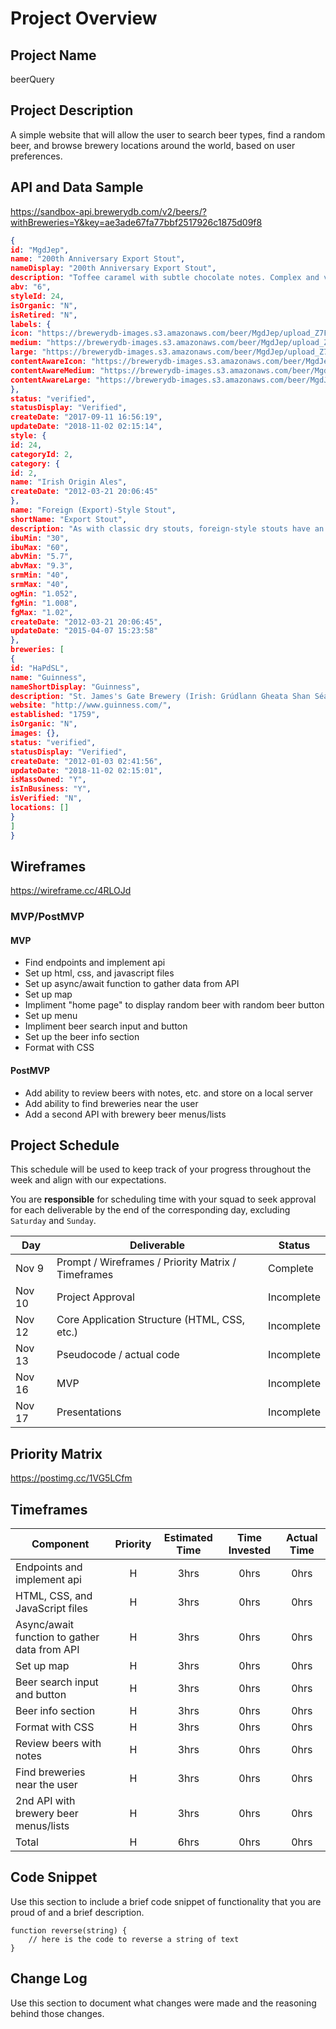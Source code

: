 # Project Overview

## Project Name

beerQuery

## Project Description

A simple website that will allow the user to search beer types, find a random beer, and browse brewery locations around the world, based on user preferences.

## API and Data Sample
https://sandbox-api.brewerydb.com/v2/beers/?withBreweries=Y&key=ae3ade67fa77bbf2517926c1875d09f8

```JSON
{
id: "MgdJep",
name: "200th Anniversary Export Stout",
nameDisplay: "200th Anniversary Export Stout",
description: "Toffee caramel with subtle chocolate notes. Complex and very smooth with a balance of roasted malt and sweet chocolate.",
abv: "6",
styleId: 24,
isOrganic: "N",
isRetired: "N",
labels: {
icon: "https://brewerydb-images.s3.amazonaws.com/beer/MgdJep/upload_Z7FPX3-icon.png",
medium: "https://brewerydb-images.s3.amazonaws.com/beer/MgdJep/upload_Z7FPX3-medium.png",
large: "https://brewerydb-images.s3.amazonaws.com/beer/MgdJep/upload_Z7FPX3-large.png",
contentAwareIcon: "https://brewerydb-images.s3.amazonaws.com/beer/MgdJep/upload_Z7FPX3-contentAwareIcon.png",
contentAwareMedium: "https://brewerydb-images.s3.amazonaws.com/beer/MgdJep/upload_Z7FPX3-contentAwareMedium.png",
contentAwareLarge: "https://brewerydb-images.s3.amazonaws.com/beer/MgdJep/upload_Z7FPX3-contentAwareLarge.png"
},
status: "verified",
statusDisplay: "Verified",
createDate: "2017-09-11 16:56:19",
updateDate: "2018-11-02 02:15:14",
style: {
id: 24,
categoryId: 2,
category: {
id: 2,
name: "Irish Origin Ales",
createDate: "2012-03-21 20:06:45"
},
name: "Foreign (Export)-Style Stout",
shortName: "Export Stout",
description: "As with classic dry stouts, foreign-style stouts have an initial malt sweetness and caramel flavor with a distinctive dry-roasted bitterness in the finish. Coffee-like roasted barley and roasted malt aromas are prominent. Some slight acidity is permissible and a medium- to full-bodied mouthfeel is appropriate. Bitterness may be high but the perception is often compromised by malt sweetness. Hop aroma and flavor should not be perceived. The perception of fruity esters is low. Diacetyl (butterscotch) should be negligible or not perceived. Head retention is excellent.",
ibuMin: "30",
ibuMax: "60",
abvMin: "5.7",
abvMax: "9.3",
srmMin: "40",
srmMax: "40",
ogMin: "1.052",
fgMin: "1.008",
fgMax: "1.02",
createDate: "2012-03-21 20:06:45",
updateDate: "2015-04-07 15:23:58"
},
breweries: [
{
id: "HaPdSL",
name: "Guinness",
nameShortDisplay: "Guinness",
description: "St. James's Gate Brewery (Irish: Grúdlann Gheata Shan Séamuis) is a brewery founded in 1759 in Dublin, Ireland by Arthur Guinness. The company is now a part of Diageo, a company formed via the merger of Guinness and Grand Metropolitan in 1997. The main product produced at the brewery is Guinness Draft. Leased for 9,000 years in 1759 by Arthur Guinness at £45 per year, St. James's Gate has been the home of Guinness ever since. It became the largest brewery in Ireland in 1838, and was the largest in the world in 1914, covering 64 acres. Although no longer the largest brewery in the world, it is still the largest brewer of stout in the world. During the 19th and early 20th centuries, the brewery owned most of the buildings in the surrounding area, including many streets of housing for brewery employees, and offices associated with the brewery. The brewery also made all of its own power using its own power plant. There is an attached exhibition on the 250-year-old history of Guinness, called the Guinness Storehouse.",
website: "http://www.guinness.com/",
established: "1759",
isOrganic: "N",
images: {},
status: "verified",
statusDisplay: "Verified",
createDate: "2012-01-03 02:41:56",
updateDate: "2018-11-02 02:15:01",
isMassOwned: "Y",
isInBusiness: "Y",
isVerified: "N",
locations: []
}
]
}
```

## Wireframes

https://wireframe.cc/4RLOJd

### MVP/PostMVP

#### MVP 

- Find endpoints and implement api
- Set up html, css, and javascript files
- Set up async/await function to gather data from API
- Set up map
- Impliment "home page" to display random beer with random beer button
- Set up menu
- Impliment beer search input and button
- Set up the beer info section
- Format with CSS

#### PostMVP  

- Add ability to review beers with notes, etc. and store on a local server
- Add ability to find breweries near the user
- Add a second API with brewery beer menus/lists

## Project Schedule

This schedule will be used to keep track of your progress throughout the week and align with our expectations.  

You are **responsible** for scheduling time with your squad to seek approval for each deliverable by the end of the corresponding day, excluding `Saturday` and `Sunday`.

|  Day | Deliverable | Status
|---|---| ---|
|Nov 9| Prompt / Wireframes / Priority Matrix / Timeframes | Complete
|Nov 10| Project Approval | Incomplete
|Nov 12| Core Application Structure (HTML, CSS, etc.) | Incomplete
|Nov 13| Pseudocode / actual code | Incomplete
|Nov 16| MVP | Incomplete
|Nov 17| Presentations | Incomplete

## Priority Matrix

https://postimg.cc/1VG5LCfm

## Timeframes

| Component | Priority | Estimated Time | Time Invested | Actual Time |
| --- | :---: |  :---: | :---: | :---: |
| Endpoints and implement api | H | 3hrs| 0hrs | 0hrs |
| HTML, CSS, and JavaScript files | H | 3hrs| 0hrs | 0hrs |
| Async/await function to gather data from API | H | 3hrs| 0hrs | 0hrs |
| Set up map | H | 3hrs| 0hrs | 0hrs |
| Beer search input and button | H | 3hrs| 0hrs | 0hrs |
| Beer info section | H | 3hrs| 0hrs | 0hrs |
| Format with CSS | H | 3hrs| 0hrs | 0hrs |
| Review beers with notes | H | 3hrs| 0hrs | 0hrs |
| Find breweries near the user | H | 3hrs| 0hrs | 0hrs |
| 2nd API with brewery beer menus/lists | H | 3hrs| 0hrs | 0hrs |
| Total | H | 6hrs| 0hrs | 0hrs |

## Code Snippet

Use this section to include a brief code snippet of functionality that you are proud of and a brief description.  

```
function reverse(string) {
	// here is the code to reverse a string of text
}
```

## Change Log
 Use this section to document what changes were made and the reasoning behind those changes.  
